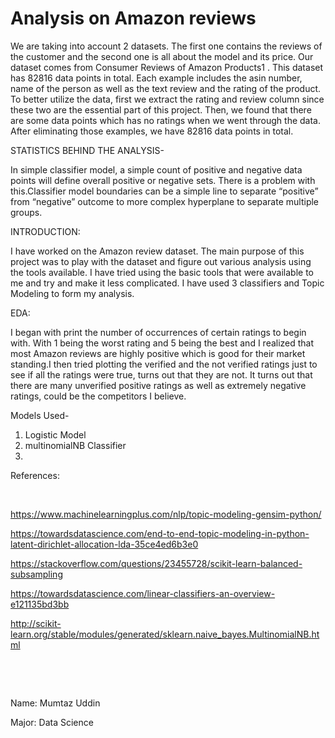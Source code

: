 # Analysis on Amazon reviews

We are taking into account 2 datasets. The first one contains the reviews of the customer and the second one is all about the model and its price. Our dataset comes from Consumer Reviews of Amazon Products1 . This dataset has 82816 data points in total. Each example includes the asin number, name of the person as well as the text review and the rating of the product. To better utilize the data, first we extract the rating and review column since these two are the essential part of this project. Then, we found that there are some data points which has no ratings when we went through the data. After eliminating those examples, we have 82816 data points in total.

STATISTICS BEHIND THE ANALYSIS-

In simple classifier model, a simple count of positive and negative data points will define overall positive or negative sets. There is a problem with this.Classifier model boundaries can be a simple line to separate “positive” from “negative” outcome to more complex hyperplane to separate multiple groups.


INTRODUCTION: 

I have worked on the Amazon review dataset. The main purpose of this project was to play with the dataset and figure out various analysis using the tools available. I have tried using the basic tools that were available to me and try and make it less complicated. I have used 3 classifiers and Topic Modeling to form my analysis.

EDA: 

I began with print the number of occurrences of certain ratings to begin with. With 1 being the worst rating and 5 being the best and I realized that most Amazon reviews are highly positive which is good for their market standing.I then tried plotting the verified and the not verified ratings just to see if all the ratings were true, turns out that they are not.
It turns out that there are many unverified positive ratings as well as extremely negative ratings, could be the competitors I believe.

Models Used-
1. Logistic Model
2. multinomialNB Classifier
3.


References:

 

https://www.machinelearningplus.com/nlp/topic-modeling-gensim-python/

https://towardsdatascience.com/end-to-end-topic-modeling-in-python-latent-dirichlet-allocation-lda-35ce4ed6b3e0

https://stackoverflow.com/questions/23455728/scikit-learn-balanced-subsampling

https://towardsdatascience.com/linear-classifiers-an-overview-e121135bd3bb

http://scikit-learn.org/stable/modules/generated/sklearn.naive_bayes.MultinomialNB.html

 

 

Name: Mumtaz Uddin

Major: Data Science

